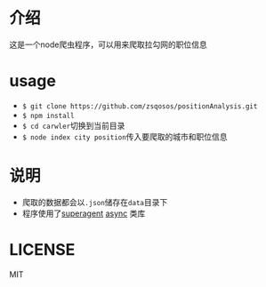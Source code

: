 # 介绍

  这是一个node爬虫程序，可以用来爬取拉勾网的职位信息
  
# usage

  + `$ git clone https://github.com/zsqosos/positionAnalysis.git`
  + `$ npm install`
  + `$ cd carwler`切换到当前目录
  + `$ node index city position`传入要爬取的城市和职位信息
  
# 说明
  + 爬取的数据都会以`.json`储存在`data`目录下
  + 程序使用了[superagent](https://github.com/visionmedia/superagent) [async](https://github.com/caolan/async) 类库
  
# LICENSE

  MIT
